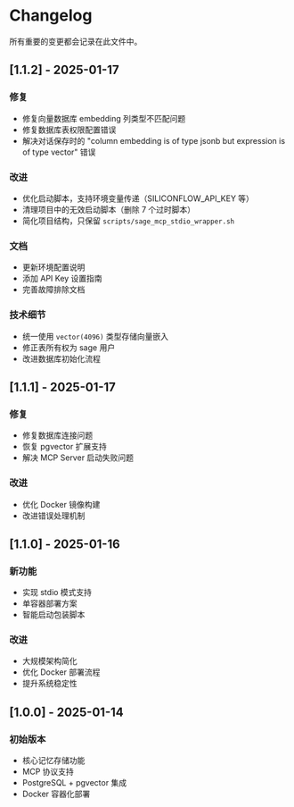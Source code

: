 # Changelog

所有重要的变更都会记录在此文件中。

## [1.1.2] - 2025-01-17

### 修复
- 修复向量数据库 embedding 列类型不匹配问题
- 修复数据库表权限配置错误
- 解决对话保存时的 "column embedding is of type jsonb but expression is of type vector" 错误

### 改进
- 优化启动脚本，支持环境变量传递（SILICONFLOW_API_KEY 等）
- 清理项目中的无效启动脚本（删除 7 个过时脚本）
- 简化项目结构，只保留 `scripts/sage_mcp_stdio_wrapper.sh`

### 文档
- 更新环境配置说明
- 添加 API Key 设置指南
- 完善故障排除文档

### 技术细节
- 统一使用 `vector(4096)` 类型存储向量嵌入
- 修正表所有权为 sage 用户
- 改进数据库初始化流程

## [1.1.1] - 2025-01-17

### 修复
- 修复数据库连接问题
- 恢复 pgvector 扩展支持
- 解决 MCP Server 启动失败问题

### 改进
- 优化 Docker 镜像构建
- 改进错误处理机制

## [1.1.0] - 2025-01-16

### 新功能
- 实现 stdio 模式支持
- 单容器部署方案
- 智能启动包装脚本

### 改进
- 大规模架构简化
- 优化 Docker 部署流程
- 提升系统稳定性

## [1.0.0] - 2025-01-14

### 初始版本
- 核心记忆存储功能
- MCP 协议支持
- PostgreSQL + pgvector 集成
- Docker 容器化部署